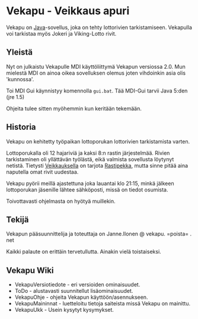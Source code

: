 # Vekapu - Veikkaus apuri #

Vekapu on [Java](http://www.java.com/)-sovellus, joka on tehty lottorivien tarkistamiseen. Vekapulla voi tarkistaa myös Jokeri ja Viking-Lotto rivit.


## Yleistä ##

Nyt on julkaistu Vekapulle MDI käyttöliittymä Vekapun versiossa 2.0.
Mun mielestä MDI on ainoa oikea sovelluksen olemus joten vihdoinkin asia olis 'kunnossa'.

Toi MDI Gui käynnistyy komennolla `gui.bat`. Tää MDI-Gui tarvii Java 5:den (jre 1.5)

Ohjeita tulee sitten myöhemmin kun keritään tekemään.

## Historia ##

Vekapu on kehitetty työpaikan lottoporukan lottorivien tarkistamista varten.

Lottoporukalla oli 12 hajariviä ja kaksi 8:n rastin järjestelmää. Rivien tarkistaminen oli yllättävän työlästä, eikä valmista sovellusta löytynyt netistä. Tietysti [Veikkauksella](http://www.veikkaus.fi/) on tarjota [Rastipekka](https://www.veikkaus.fi/info/apua/rastipekka.html), mutta sinne pitää aina naputella omat rivit uudestaa.

Vekapu pyörii meillä ajastettuna joka lauantai klo 21:15, minkä jälkeen lottoporukan jäsenille lähtee sähköposti, missä on tiedot osumista.

Toivottavasti ohjelmasta on hyötyä muillekin.

## Tekijä ##

Vekapun pääsuunnittelija ja toteuttaja on Janne.Ilonen @ vekapu. =poista= . net

Kaikki palaute on erittäin tervetullutta. Ainakin vielä toistaiseksi.

## Vekapu Wiki ##

  * VekapuVersiotiedote - eri versioiden ominaisuudet.
  * ToDo - alustavasti suunnitellut lisäominaisuudet.
  * VekapuOhje - ohjeita Vekapun käyttöön/asennukseen.
  * VekapuMaininnat - luetteloitu tietoja saiteista missä Vekapu on mainittu.
  * VekapuUkk - Usein kysytyt kysymykset.
